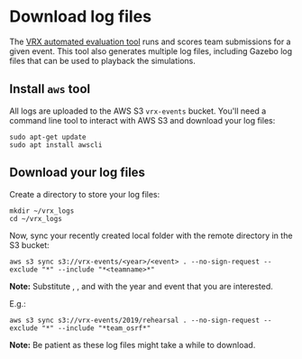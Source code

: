 # Download log files

The [VRX automated evaluation tool](https://bitbucket.org/osrf/vrx-docker/src/default/) runs and scores team submissions for a given event. This tool also generates multiple log files, including Gazebo log files that can be used to playback the simulations.

## Install `aws` tool

All logs are uploaded to the AWS S3 `vrx-events` bucket. You'll need a command line tool to interact with AWS S3 and download your log files:

```
sudo apt-get update
sudo apt install awscli
```

## Download your log files

Create a directory to store your log files:

```
mkdir ~/vrx_logs
cd ~/vrx_logs
```

Now, sync your recently created local folder with the remote directory in the S3 bucket:

```
aws s3 sync s3://vrx-events/<year>/<event> . --no-sign-request --exclude "*" --include "*<teamname>*"
```

**Note:** Substitute <year>, <event>, and <teamname> with the year and event that you are interested.

E.g.:

```
aws s3 sync s3://vrx-events/2019/rehearsal . --no-sign-request --exclude "*" --include "*team_osrf*"
```

**Note:** Be patient as these log files might take a while to download.